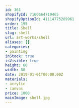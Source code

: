 ```yaml
---
id: 361
shopifyId: 7160664719465
shopifyOptionId: 41114775289961
order: 195
title: Shell
slug: shell
url: art-works/shell
aliases: []
categories:
- painting
inStock: true
isVisible: true
height: 60
width: 80
date: 2019-01-01T00:00:00Z
materials:
- acrylic
- canvas
price: 1000
mainImage: shell.jpg
---
```

